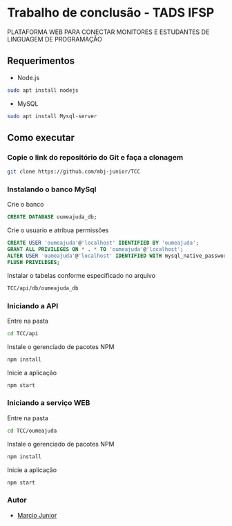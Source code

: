 # Trabalho de conclusão - TADS IFSP

PLATAFORMA WEB PARA CONECTAR MONITORES E ESTUDANTES DE LINGUAGEM DE PROGRAMAÇÃO

## Requerimentos

- Node.js

``` bash
sudo apt install nodejs
```

- MySQL

``` bash
sudo apt install Mysql-server
```

## Como executar

### Copie o link do repositório do Git e faça a clonagem

```bash
git clone https://github.com/mbj-junior/TCC
```

### Instalando o banco MySql

Crie o banco

```SQL
CREATE DATABASE oumeajuda_db;
```

Crie o usuario e atribua permissões

```SQL
CREATE USER 'oumeajuda'@'localhost' IDENTIFIED BY 'oumeajuda';
GRANT ALL PRIVILEGES ON * . * TO 'oumeajuda'@'localhost';
ALTER USER 'oumeajuda'@'localhost' IDENTIFIED WITH mysql_native_password BY 'oumeajuda';
FLUSH PRIVILEGES;
```

Instalar o tabelas conforme especificado no arquivo

```bash
TCC/api/db/oumeajuda_db
```

### Iniciando a API

Entre na pasta

```bash
cd TCC/api
```

Instale o gerenciado de pacotes NPM

```javascript
npm install
```

Inicie a aplicação

```javascript
npm start
```

### Iniciando a serviço WEB

Entre na pasta

```bash
cd TCC/oumeajuda
```

Instale o gerenciado de pacotes NPM

```javascript
npm install
```

Inicie a aplicação

```javascript
npm start
```

### Autor

- [Marcio Junior](https://github.com/mbj-junior)